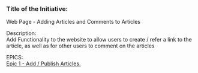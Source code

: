 

<h3>Title of the Initiative:</h3>
Web Page - Adding Articles and Comments to Articles

Description:<br>
Add Functionality to the website to allow users to create / refer a link to the article, as well as for other users 
to comment on the articles


EPICS:<br>
[Epic 1 - Add / Publish Articles.](epic_addarticles/epic1_addarticles.md)
